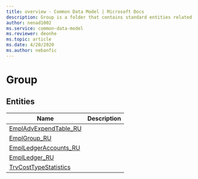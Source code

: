 ```yaml
---
title: overview - Common Data Model | Microsoft Docs
description: Group is a folder that contains standard entities related to the Common Data Model.
author: nenad1002
ms.service: common-data-model
ms.reviewer: deonhe
ms.topic: article
ms.date: 4/20/2020
ms.author: nebanfic
---
```


# Group


## Entities

|Name|Description|
|---|---|
|[EmplAdvExpendTable_RU](EmplAdvExpendTable_RU.md)||
|[EmplGroup_RU](EmplGroup_RU.md)||
|[EmplLedgerAccounts_RU](EmplLedgerAccounts_RU.md)||
|[EmplLedger_RU](EmplLedger_RU.md)||
|[TrvCostTypeStatistics](TrvCostTypeStatistics.md)||
